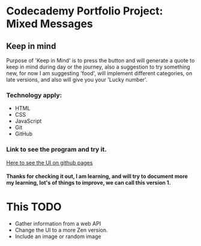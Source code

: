 # Codecademy Portfolio Project: Mixed Messages

## Keep in mind

Purpose of 'Keep in Mind' is to press the button and will generate a quote to keep in mind during day or the journey, also a suggestion to try something new, for now I am suggesting 'food', will implement different categories, on late versions, and also will give you your 'Lucky number'.

### Technology apply:

- HTML
- CSS
- JavaScript
- Git
- GitHub

### Link to see the program and try it.

[Here to see the UI on github pages](https://edresponsivo.github.io/mixed-messages-codecademy/)

#### Thanks for checking it out, I am learning, and will try to document more my learning, lot's of things to improve, we can call this version 1.

# This TODO

- Gather information from a web API
- Change the UI to a more Zen version.
- Include an image or random image
